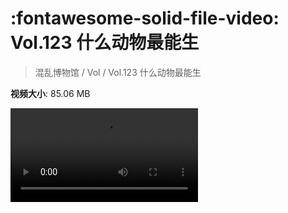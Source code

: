 # :fontawesome-solid-file-video: Vol.123 什么动物最能生

> 混乱博物馆 / Vol / Vol.123 什么动物最能生

**视频大小**: 85.06 MB

<div class="video"><video src="https://file.hsyhx.top/archive/混乱博物馆/Vol/Vol.123 什么动物最能生.mp4" controls preload>🤔 您的浏览器不支持 video 标签</video></div>